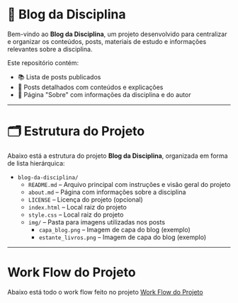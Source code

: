 # 📘 Blog da Disciplina

Bem-vindo ao **Blog da Disciplina**, um projeto desenvolvido para centralizar e organizar os conteúdos, posts, materiais de estudo e informações relevantes sobre a disciplina.

Este repositório contém:

- 📚 Lista de posts publicados
- 📝 Posts detalhados com conteúdos e explicações
- 👤 Página "Sobre" com informações da disciplina e do autor

---

# 🗂️ Estrutura do Projeto

Abaixo está a estrutura do projeto **Blog da Disciplina**, organizada em forma de lista hierárquica:

- `blog-da-disciplina/`
  - `README.md` – Arquivo principal com instruções e visão geral do projeto
  - `about.md` – Página com informações sobre a disciplina
  - `LICENSE` – Licença do projeto (opcional)
  - `index.html` – Local raiz do projeto
  - `style.css` – Local raiz do projeto
  - `img/` – Pasta para imagens utilizadas nos posts
    - `capa_blog.png` – Imagem de capa do blog (exemplo)
    - `estante_livros.png` – Imagem de capa do blog (exemplo)
---

# Work Flow do Projeto

Abaixo está todo o work flow feito no projeto
[Work Flow do Projeto](WORKFLOW.md)